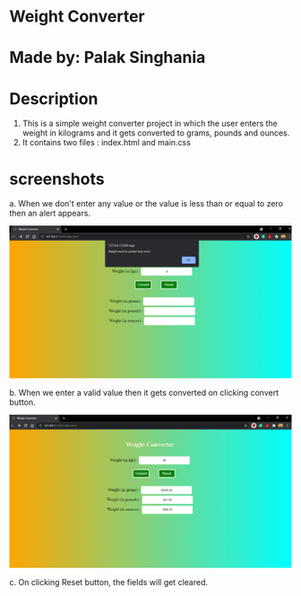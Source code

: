 # Weight Converter
# Made by: Palak Singhania 

# Description
1. This is a simple weight converter project in which the user enters the weight in kilograms and it gets converted to 
grams, pounds and ounces.
2. It contains two files : index.html and main.css

# screenshots
a. When we don't enter any value or the value is less than or equal to zero then an alert appears.

![](./screenshots/when_no_value_passed.png)

b. When we enter a valid value then it gets converted on clicking convert button.

![](./screenshots/smooth_functioning.png)


c. On clicking Reset button, the fields will get cleared.